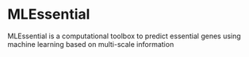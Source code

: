 # MLEssential
MLEssential is a computational toolbox to predict essential genes using machine learning based on multi-scale information
